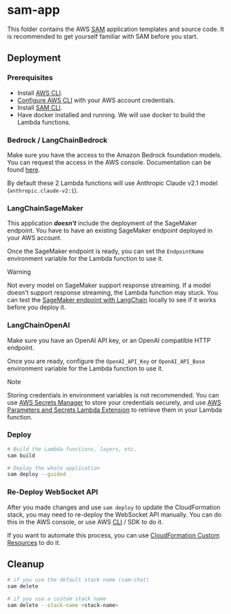 # sam-app

This folder contains the AWS [SAM](https://docs.aws.amazon.com/serverless-application-model/latest/developerguide/what-is-sam.html) application templates and source code. It is recommended to get yourself familiar with SAM before you start.

## Deployment

### Prerequisites

- Install [AWS CLI](https://docs.aws.amazon.com/cli/latest/userguide/getting-started-install.html).
- [Configure AWS CLI](https://docs.aws.amazon.com/cli/latest/userguide/cli-configure-files.html#cli-configure-files-methods) with your AWS account credentials.
- Install [SAM CLI](https://docs.aws.amazon.com/serverless-application-model/latest/developerguide/install-sam-cli.html).
- Have docker installed and running. We will use docker to build the Lambda functions.

### Bedrock / LangChainBedrock

Make sure you have the access to the Amazon Bedrock foundation models. You can request the access in the AWS console. Documentation can be found [here](https://docs.aws.amazon.com/bedrock/latest/userguide/model-access.html).

By default these 2 Lambda functions will use Anthropic Claude v2.1 model (`anthropic.claude-v2:1`).

### LangChainSageMaker

This application **_doesn't_** include the deployment of the SageMaker endpoint. You have to have an existing SageMaker endpoint deployed in your AWS account.

Once the SageMaker endpoint is ready, you can set the `EndpointName` environment variable for the Lambda function to use it.

> [!WARNING]
> Not every model on SageMaker support response streaming. If a model doesn't support response streaming, the Lambda function may stuck. You can test the [SageMaker endpoint with LangChain](https://python.langchain.com/docs/integrations/llms/sagemaker) locally to see if it works before you deploy it.

### LangChainOpenAI

Make sure you have an OpenAI API key, or an OpenAI compatible HTTP endpoint.

Once you are ready, configure the `OpenAI_API_Key` or `OpenAI_API_Base` environment variable for the Lambda function to use it.

> [!NOTE]
> Storing credentials in environment variables is not recommended. You can use [AWS Secrets Manager](https://aws.amazon.com/secrets-manager/) to store your credentials securely, and use [AWS Parameters and Secrets Lambda Extension](https://docs.aws.amazon.com/secretsmanager/latest/userguide/retrieving-secrets_lambda.html) to retrieve them in your Lambda function.

### Deploy

```bash
# Build the Lambda functions, layers, etc.
sam build

# Deploy the whole application
sam deploy --guided
```

### Re-Deploy WebSocket API

After you made changes and use `sam deploy` to update the CloudFormation stack, you may need to re-deploy the WebSocket API manually. You can do this in the AWS console, or use AWS [CLI](https://awscli.amazonaws.com/v2/documentation/api/latest/reference/apigatewayv2/create-deployment.html) / SDK to do it.

If you want to automate this process, you can use [CloudFormation Custom Resources](https://docs.aws.amazon.com/AWSCloudFormation/latest/UserGuide/template-custom-resources.html) to do it.

## Cleanup

```bash
# if you use the default stack name (sam-chat)
sam delete

# if you use a custom stack name
sam delete --stack-name <stack-name>
```
